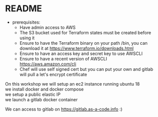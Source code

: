 
# README

- prerequisites:
  - Have admin access to AWS   
  - The S3 bucket used for Terraform states must be created before using it   
  - Ensure to have the Terraform binary on your path /bin, you can download it at https://www.terraform.io/downloads.html   
  - Ensure to have an access key and secret key to use AWSCLI   
  - Ensure to have a recent version of AWSCLI https://aws.amazon.com/cli   
  - Chef will use self signed cert but you can put your own and gitlab will pull a let's encrypt certificate
   
      
On this workshop we will setup an ec2 instance running ubuntu 18   
we install docker and docker compose   
we setup a public elastic IP   
we launch a gitlab docker container   
   

We can access to gitlab on https://gitlab.as-a-code.info :)


